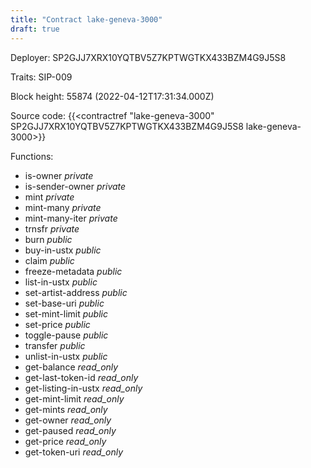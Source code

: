 ```yaml
---
title: "Contract lake-geneva-3000"
draft: true
---
```

Deployer: SP2GJJ7XRX10YQTBV5Z7KPTWGTKX433BZM4G9J5S8

Traits:
SIP-009 



Block height: 55874 (2022-04-12T17:31:34.000Z)

Source code: {{<contractref "lake-geneva-3000" SP2GJJ7XRX10YQTBV5Z7KPTWGTKX433BZM4G9J5S8 lake-geneva-3000>}}

Functions:

* is-owner _private_
* is-sender-owner _private_
* mint _private_
* mint-many _private_
* mint-many-iter _private_
* trnsfr _private_
* burn _public_
* buy-in-ustx _public_
* claim _public_
* freeze-metadata _public_
* list-in-ustx _public_
* set-artist-address _public_
* set-base-uri _public_
* set-mint-limit _public_
* set-price _public_
* toggle-pause _public_
* transfer _public_
* unlist-in-ustx _public_
* get-balance _read_only_
* get-last-token-id _read_only_
* get-listing-in-ustx _read_only_
* get-mint-limit _read_only_
* get-mints _read_only_
* get-owner _read_only_
* get-paused _read_only_
* get-price _read_only_
* get-token-uri _read_only_
